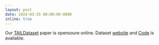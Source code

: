 ```yaml
---
layout: post
date: 2024-03-25 00:00:00-0800
inline: true
---
```



Our [TAILDataset](https://arxiv.org/pdf/2403.16875.pdf) paper is opensoure online.
Dataset [website](https://tailrobot.github.io/) and [Code](https://github.com/TAIL-Robot/TAIL-dataset) is avaliable.
